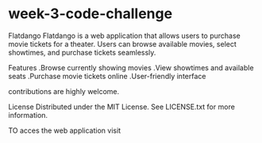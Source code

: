 # week-3-code-challenge

Flatdango
Flatdango is a web application that allows users to purchase movie tickets for a theater. Users can browse available movies, select showtimes, and purchase tickets seamlessly.

Features
 .Browse currently showing movies
 .View showtimes and available seats
 .Purchase movie tickets online
 .User-friendly interface

contributions are highly welcome.

License
Distributed under the MIT License. See LICENSE.txt for more information.

TO acces the web application visit
